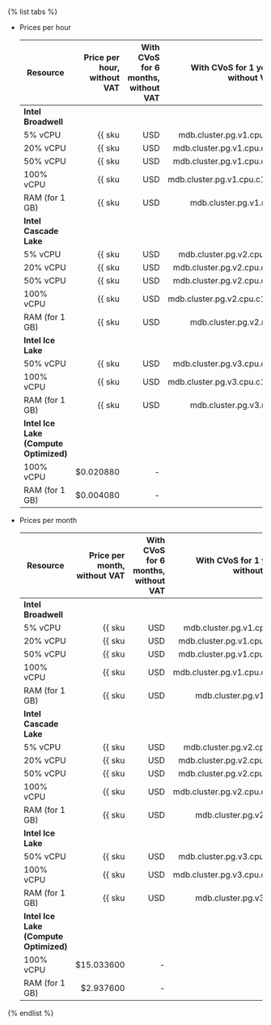 {% list tabs %}

- Prices per hour

   | Resource | Price per hour,<br>without VAT | With CVoS for 6 months,<br>without VAT | With CVoS for 1 year,<br>without VAT |
   |----------------|------------------------------------------------:|-----------------------------------------------------------------------------:|-----------------------------------------------------------------------------:|
   | **Intel Broadwell** |
   | 5% vCPU | {{ sku|USD|mdb.cluster.pg.v1.cpu.c5|string }} | − | − |
   | 20% vCPU | {{ sku|USD|mdb.cluster.pg.v1.cpu.c20|string }} | − | − |
   | 50% vCPU | {{ sku|USD|mdb.cluster.pg.v1.cpu.c50|string }} | − | − |
   | 100% vCPU | {{ sku|USD|mdb.cluster.pg.v1.cpu.c100|string }} | − | − |
   | RAM (for 1 GB) | {{ sku|USD|mdb.cluster.pg.v1.ram|string }} | − | − |
   | **Intel Cascade Lake** |
   | 5% vCPU | {{ sku|USD|mdb.cluster.pg.v2.cpu.c5|string }} | − | − |
   | 20% vCPU | {{ sku|USD|mdb.cluster.pg.v2.cpu.c20|string }} | − | − |
   | 50% vCPU | {{ sku|USD|mdb.cluster.pg.v2.cpu.c50|string }} | − | − |
   | 100% vCPU | {{ sku|USD|mdb.cluster.pg.v2.cpu.c100|string }} | {{ sku|USD|v1.commitment.selfcheckout.m6.mdb.pg.cpu.c100.v2|string }} (-15%) | {{ sku|USD|v1.commitment.selfcheckout.y1.mdb.pg.cpu.c100.v2|string }} (-22%) |
   | RAM (for 1 GB) | {{ sku|USD|mdb.cluster.pg.v2.ram|string }} | {{ sku|USD|v1.commitment.selfcheckout.m6.mdb.pg.ram.v2|string }} (-15%) | {{ sku|USD|v1.commitment.selfcheckout.y1.mdb.pg.ram.v2|string }} (-22%) |
   | **Intel Ice Lake** |
   | 50% vCPU | {{ sku|USD|mdb.cluster.pg.v3.cpu.c50|string }} | − | − |
   | 100% vCPU | {{ sku|USD|mdb.cluster.pg.v3.cpu.c100|string }} | {{ sku|USD|v1.commitment.selfcheckout.m6.mdb.pg.cpu.c100.v3|string }} (-15%) | {{ sku|USD|v1.commitment.selfcheckout.y1.mdb.pg.cpu.c100.v3|string }} (-22%) |
   | RAM (for 1 GB) | {{ sku|USD|mdb.cluster.pg.v3.ram|string }} | {{ sku|USD|v1.commitment.selfcheckout.m6.mdb.pg.ram.v3|string }} (-15%) | {{ sku|USD|v1.commitment.selfcheckout.y1.mdb.pg.ram.v3|string }} (-22%) |
   | **Intel Ice Lake (Compute Optimized)** |
   | 100% vCPU | $0.020880 | - | - |
   | RAM (for 1 GB) | $0.004080 | - | - |

- Prices per month

   | Resource | Price per month,<br>without VAT | With CVoS for 6 months,<br>without VAT | With CVoS for 1 year,<br>without VAT |
   |----------------|------------------------------------------------------:|-----------------------------------------------------------------------------------:|-----------------------------------------------------------------------------------:|
   | **Intel Broadwell** |
   | 5% vCPU | {{ sku|USD|mdb.cluster.pg.v1.cpu.c5|month|string }} | − | − |
   | 20% vCPU | {{ sku|USD|mdb.cluster.pg.v1.cpu.c20|month|string }} | − | − |
   | 50% vCPU | {{ sku|USD|mdb.cluster.pg.v1.cpu.c50|month|string }} | − | − |
   | 100% vCPU | {{ sku|USD|mdb.cluster.pg.v1.cpu.c100|month|string }} | − | − |
   | RAM (for 1 GB) | {{ sku|USD|mdb.cluster.pg.v1.ram|month|string }} | − | − |
   | **Intel Cascade Lake** |
   | 5% vCPU | {{ sku|USD|mdb.cluster.pg.v2.cpu.c5|month|string }} | − | − |
   | 20% vCPU | {{ sku|USD|mdb.cluster.pg.v2.cpu.c20|month|string }} | − | − |
   | 50% vCPU | {{ sku|USD|mdb.cluster.pg.v2.cpu.c50|month|string }} | − | − |
   | 100% vCPU | {{ sku|USD|mdb.cluster.pg.v2.cpu.c100|month|string }} | {{ sku|USD|v1.commitment.selfcheckout.m6.mdb.pg.cpu.c100.v2|month|string }} (-15%) | {{ sku|USD|v1.commitment.selfcheckout.y1.mdb.pg.cpu.c100.v2|month|string }} (-22%) |
   | RAM (for 1 GB) | {{ sku|USD|mdb.cluster.pg.v2.ram|month|string }} | {{ sku|USD|v1.commitment.selfcheckout.m6.mdb.pg.ram.v2|month|string }} (-15%) | {{ sku|USD|v1.commitment.selfcheckout.y1.mdb.pg.ram.v2|month|string }} (-22%) |
   | **Intel Ice Lake** |
   | 50% vCPU | {{ sku|USD|mdb.cluster.pg.v3.cpu.c50|month|string }} | − | − |
   | 100% vCPU | {{ sku|USD|mdb.cluster.pg.v3.cpu.c100|month|string }} | {{ sku|USD|v1.commitment.selfcheckout.m6.mdb.pg.cpu.c100.v3|month|string }} (-15%) | {{ sku|USD|v1.commitment.selfcheckout.y1.mdb.pg.cpu.c100.v3|month|string }} (-22%) |
   | RAM (for 1 GB) | {{ sku|USD|mdb.cluster.pg.v3.ram|month|string }} | {{ sku|USD|v1.commitment.selfcheckout.m6.mdb.pg.ram.v3|month|string }} (-15%) | {{ sku|USD|v1.commitment.selfcheckout.y1.mdb.pg.ram.v3|month|string }} (-22%) |
   | **Intel Ice Lake (Compute Optimized)** |
   | 100% vCPU | $15.033600 | - | - |
   | RAM (for 1 GB) | $2.937600 | - | - |

{% endlist %}

